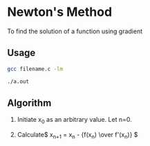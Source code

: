 # Newton's Method
To find the solution of a function using gradient

## Usage
```bash
gcc filename.c -lm
```
```bash
./a.out
```

## Algorithm
1. Initiate x<sub>0</sub> as an arbitrary value. Let n=0.


2. Calculate$ x<sub>n+1</sub> = x<sub>n</sub> - {f(x<sub>n</sub>) \over f'(x<sub>n</sub>)} $


